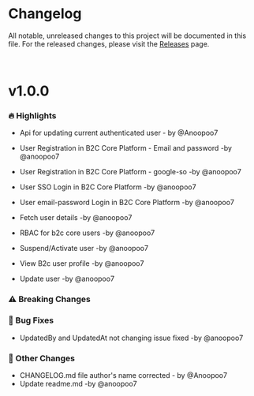 # Changelog

All notable, unreleased changes to this project will be documented in this file. For the released changes, please visit the [Releases](https://github.com/florimus/flourimus-b2c-core/releases) page.

</br>

# v1.0.0

### 🔥 Highlights
- Api for updating current authenticated user - by @Anoopoo7

- User Registration in B2C Core Platform - Email and password -by @anoopoo7
- User Registration in B2C Core Platform - google-so -by @anoopoo7
- User SSO Login in B2C Core Platform -by @anoopoo7
- User email-password Login in B2C Core Platform -by @anoopoo7
- Fetch user details -by @anoopoo7
- RBAC for b2c core users -by @anoopoo7
- Suspend/Activate user -by @anoopoo7
- View B2c user profile -by @anoopoo7
- Update user -by @anoopoo7

### ⚠️ Breaking Changes

### 🐛 Bug Fixes
- UpdatedBy and UpdatedAt not changing issue fixed -by @anoopoo7

### 📌 Other Changes
- CHANGELOG.md file author's name corrected - by @Anoopoo7
- Update readme.md -by @anoopoo7
